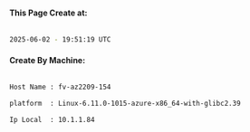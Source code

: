 
   
#### This Page Create at:

```bash

2025-06-02 - 19:51:19 UTC

```

#### Create By Machine:

```bash

Host Name : fv-az2209-154

platform  : Linux-6.11.0-1015-azure-x86_64-with-glibc2.39

Ip Local  : 10.1.1.84

```

